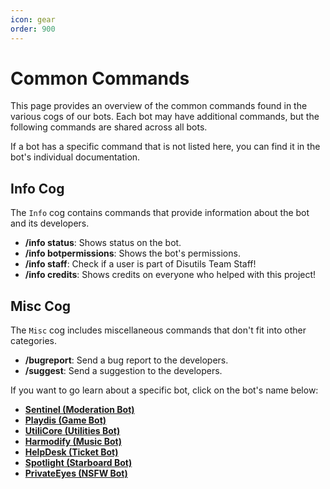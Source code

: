 ```yaml
---
icon: gear
order: 900
---
```

# Common Commands

This page provides an overview of the common commands found in the various cogs of our bots. Each bot may have additional commands, but the following commands are shared across all bots.

If a bot has a specific command that is not listed here, you can find it in the bot's individual documentation.

## Info Cog

The `Info` cog contains commands that provide information about the bot and its developers.

- **/info status**: Shows status on the bot.
- **/info botpermissions**: Shows the bot's permissions.
- **/info staff**:  Check if a user is part of Disutils Team Staff!
- **/info credits**: Shows credits on everyone who helped with this project!


## Misc Cog

The `Misc` cog includes miscellaneous commands that don't fit into other categories.

- **/bugreport**: Send a bug report to the developers.
- **/suggest**: Send a suggestion to the developers.


If you want to go learn about a specific bot, click on the bot's name below:
- [**Sentinel (Moderation Bot)**](/guides/bots/Sentinel/overview.md)
- [**Playdis (Game Bot)**](/guides/bots/Playdis/overview.md)
- [**UtiliCore (Utilities Bot)**](/guides/bots/UtiliCore/overview.md)
- [**Harmodify (Music Bot)**](/guides/bots/Harmodify/overview.md)
- [**HelpDesk (Ticket Bot)**](/guides/bots/HelpDesk/overview.md)
- [**Spotlight (Starboard Bot)**](/guides/bots/Spotlight/overview.md)
- [**PrivateEyes (NSFW Bot)**](/guides/bots/PrivateEyes/overview.md)

